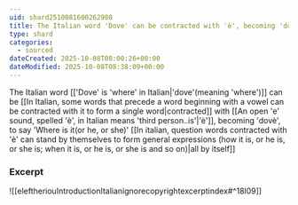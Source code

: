 ```yaml
---
uid: shard2510081600262980
title: The Italian word 'Dove' can be contracted with 'è', becoming 'dovè', to say 'Where is it(or he, or she)' all by itself
type: shard
categories:
  - sourced
dateCreated: 2025-10-08T08:00:26+00:00
dateModified: 2025-10-08T08:38:09+00:00
---
```

The Italian word [['Dove' is 'where' in Italian|'dove'(meaning 'where')]] can be [[In Italian, some words that precede a word beginning with a vowel can be contracted with it to form a single word|contracted]] with [[An open 'e' sound, spelled 'è', in Italian means 'third person..is'|'è']], becoming 'dovè', to say 'Where is it(or he, or she)' [[In italian, question words contracted with 'è' can stand by themselves to form general expressions (how it is, or he is, or she is; when it is, or he is, or she is and so on)|all by itself]]
### Excerpt
![[eleftheriouIntroductionItalianignorecopyrightexcerptindex#^18l09]]